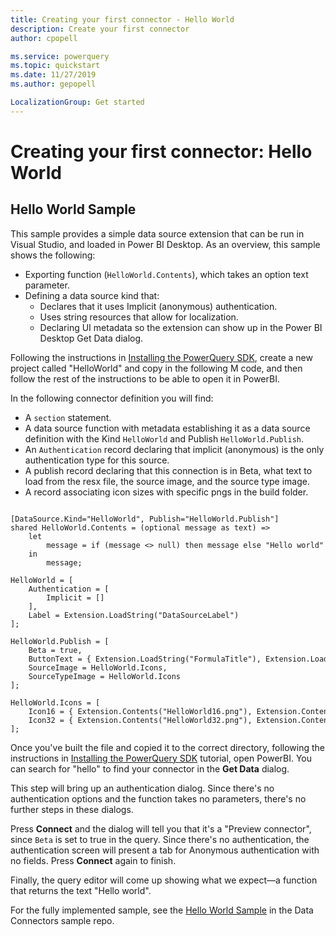 ```yaml
---
title: Creating your first connector - Hello World
description: Create your first connector
author: cpopell

ms.service: powerquery
ms.topic: quickstart
ms.date: 11/27/2019
ms.author: gepopell

LocalizationGroup: Get started
---
```


# Creating your first connector: Hello World

## Hello World Sample
This sample provides a simple data source extension that can be run in Visual Studio, and loaded in Power BI Desktop. As an overview, this sample shows the following:
* Exporting function (`HelloWorld.Contents`), which takes an option text parameter.
* Defining a data source kind that:
    * Declares that it uses Implicit (anonymous) authentication.
    * Uses string resources that allow for localization.
	* Declaring UI metadata so the extension can show up in the Power BI Desktop Get Data dialog.

Following the instructions in [Installing the PowerQuery SDK](InstallingSDK.md), create a new project called "HelloWorld" and copy in the following M code, and then follow the rest of the instructions to be able to open it in PowerBI.

In the following connector definition you will find:
* A `section` statement.
* A data source function with metadata establishing it as a data source definition with the Kind `HelloWorld` and Publish `HelloWorld.Publish`.
* An `Authentication` record declaring that implicit (anonymous) is the only authentication type for this source.
* A publish record declaring that this connection is in Beta, what text to load from the resx file, the source image, and the source type image.
* A record associating icon sizes with specific pngs in the build folder.

```section HelloWorld;
 
[DataSource.Kind="HelloWorld", Publish="HelloWorld.Publish"]
shared HelloWorld.Contents = (optional message as text) =>
    let
        message = if (message <> null) then message else "Hello world"
    in
        message;
 
HelloWorld = [
    Authentication = [
        Implicit = []
    ],
    Label = Extension.LoadString("DataSourceLabel")
];
 
HelloWorld.Publish = [
    Beta = true,
    ButtonText = { Extension.LoadString("FormulaTitle"), Extension.LoadString("FormulaHelp") },
    SourceImage = HelloWorld.Icons,
    SourceTypeImage = HelloWorld.Icons
];
 
HelloWorld.Icons = [
    Icon16 = { Extension.Contents("HelloWorld16.png"), Extension.Contents("HelloWorld20.png"), Extension.Contents("HelloWorld24.png"), Extension.Contents("HelloWorld32.png") },
    Icon32 = { Extension.Contents("HelloWorld32.png"), Extension.Contents("HelloWorld40.png"), Extension.Contents("HelloWorld48.png"), Extension.Contents("HelloWorld64.png") }
];
```

Once you've built the file and copied it to the correct directory, following the instructions in [Installing the PowerQuery SDK](InstallingSDK.md) tutorial, open PowerBI. You can search for "hello" to find your connector in the **Get Data** dialog. 



This step will bring up an authentication dialog. Since there's no authentication options and the function takes no parameters, there's no further steps in these dialogs.



Press **Connect** and the dialog will tell you that it's a "Preview connector", since `Beta` is set to true in the query. Since there's no authentication, the authentication screen will present a tab for Anonymous authentication with no fields. Press **Connect** again to finish.

Finally, the query editor will come up showing what we expect&mdash;a function that returns the text "Hello world".

For the fully implemented sample, see the [Hello World Sample](https://github.com/Microsoft/DataConnectors/tree/master/samples/HelloWorld) in the Data Connectors sample repo.

